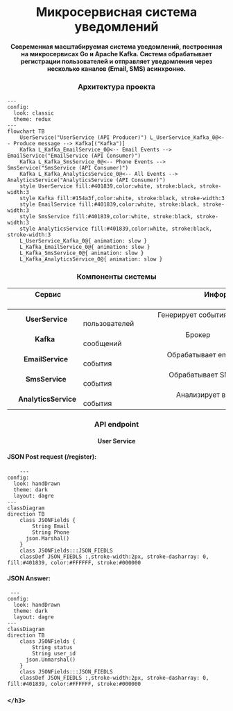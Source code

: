 <p aligm="center">
    <h1 align="center">
        Микросервисная система уведомлений
    </h1>
    <h4 align="center">
        Современная масштабируемая система уведомлений, построенная на микросервисах Go и Apache Kafka. Система обрабатывает регистрации пользователей и отправляет уведомления через несколько каналов (Email, SMS) асинхронно.
    </h4>
</p>

<p align="center"> 
    <h3 align="center">Архитектура проекта</h3>
</p>

```mermaid
---
config:
  look: classic
  theme: redux
---
flowchart TB
    UserService("UserService (API Producer)") L_UserService_Kafka_0@<-- Produce message --> Kafka[("Kafka")]
    Kafka L_Kafka_EmailService_0@<-- Email Events --> EmailService("EmailService (API Consumer)")
    Kafka L_Kafka_SmsService_0@<-- Phone Events --> SmsService("SmsService (API Consumer)")
    Kafka L_Kafka_AnalyticsService_0@<-- All Events --> AnalyticsService("AnalyticsService (API Consumer)")
    style UserService fill:#401839,color:white, stroke:black, stroke-width:3
    style Kafka fill:#154a3f,color:white, stroke:black, stroke-width:3
    style EmailService fill:#401839,color:white, stroke:black, stroke-width:3
    style SmsService fill:#401839,color:white, stroke:black, stroke-width:3
    style AnalyticsService fill:#401839,color:white, stroke:black, stroke-width:3
    L_UserService_Kafka_0@{ animation: slow } 
    L_Kafka_EmailService_0@{ animation: slow } 
    L_Kafka_SmsService_0@{ animation: slow } 
    L_Kafka_AnalyticsService_0@{ animation: slow }

```

<p align="center">
    <h3 align="center">
        Компоненты системы
    </h3>
</p>

| &nbsp;&nbsp;&nbsp;&nbsp;&nbsp;&nbsp;&nbsp;&nbsp;&nbsp;&nbsp;&nbsp;&nbsp; Сервис &nbsp;&nbsp;&nbsp;&nbsp;&nbsp;&nbsp;&nbsp;&nbsp;&nbsp;&nbsp;&nbsp;&nbsp; | &nbsp;&nbsp;&nbsp;&nbsp;&nbsp;&nbsp;&nbsp;&nbsp;&nbsp;&nbsp;&nbsp;&nbsp;&nbsp;&nbsp;&nbsp;&nbsp;&nbsp;&nbsp;&nbsp;&nbsp;&nbsp;&nbsp;&nbsp;&nbsp;&nbsp;&nbsp;&nbsp;&nbsp;&nbsp;&nbsp;&nbsp;&nbsp;&nbsp;&nbsp;&nbsp;&nbsp;&nbsp;&nbsp;&nbsp;&nbsp;&nbsp;&nbsp;&nbsp;&nbsp;&nbsp;&nbsp;&nbsp;&nbsp;&nbsp;&nbsp;&nbsp;&nbsp;&nbsp;&nbsp;&nbsp;&nbsp;&nbsp;&nbsp;&nbsp;&nbsp;&nbsp;&nbsp;&nbsp;&nbsp;&nbsp;Информация  &nbsp;&nbsp;&nbsp;&nbsp;&nbsp;&nbsp;&nbsp;&nbsp;&nbsp;&nbsp;&nbsp;&nbsp;&nbsp;&nbsp;&nbsp;&nbsp;&nbsp;&nbsp;&nbsp;&nbsp;&nbsp;&nbsp;&nbsp;&nbsp;&nbsp;&nbsp;&nbsp;&nbsp;&nbsp;&nbsp;&nbsp;&nbsp;&nbsp;&nbsp;&nbsp;&nbsp;&nbsp;&nbsp;&nbsp;&nbsp;&nbsp;&nbsp;&nbsp;&nbsp;&nbsp;&nbsp;&nbsp;&nbsp;&nbsp;&nbsp;&nbsp;&nbsp;&nbsp;&nbsp;&nbsp;&nbsp;&nbsp;&nbsp;&nbsp;&nbsp;&nbsp;&nbsp;&nbsp;&nbsp;&nbsp;|
|:-------|:-----------|
| &nbsp;&nbsp;&nbsp;&nbsp;&nbsp;&nbsp;&nbsp;&nbsp;**UserService** | &nbsp;&nbsp;&nbsp;&nbsp;&nbsp;&nbsp;&nbsp;&nbsp;&nbsp;&nbsp;&nbsp;&nbsp;&nbsp;&nbsp;&nbsp;&nbsp;&nbsp;&nbsp;&nbsp;&nbsp;&nbsp;&nbsp;&nbsp;&nbsp;&nbsp;&nbsp;&nbsp;&nbsp;&nbsp;&nbsp;&nbsp;&nbsp;&nbsp;&nbsp;&nbsp;&nbsp;&nbsp;&nbsp;&nbsp;&nbsp;Генерирует события пользователей |
| &nbsp;&nbsp;&nbsp;&nbsp;&nbsp;&nbsp;&nbsp;&nbsp;&nbsp;&nbsp;&nbsp;&nbsp;&nbsp;**Kafka** | &nbsp;&nbsp;&nbsp;&nbsp;&nbsp;&nbsp;&nbsp;&nbsp;&nbsp;&nbsp;&nbsp;&nbsp;&nbsp;&nbsp;&nbsp;&nbsp;&nbsp;&nbsp;&nbsp;&nbsp;&nbsp;&nbsp;&nbsp;&nbsp;&nbsp;&nbsp;&nbsp;&nbsp;&nbsp;&nbsp;&nbsp;&nbsp;&nbsp;&nbsp;&nbsp;&nbsp;&nbsp;&nbsp;&nbsp;&nbsp;&nbsp;&nbsp;&nbsp;&nbsp;&nbsp;&nbsp;&nbsp;&nbsp;&nbsp;&nbsp;&nbsp;&nbsp;&nbsp;&nbsp;&nbsp;Брокер сообщений |
| &nbsp;&nbsp;&nbsp;&nbsp;&nbsp;&nbsp;&nbsp;**EmailService** | &nbsp;&nbsp;&nbsp;&nbsp;&nbsp;&nbsp;&nbsp;&nbsp;&nbsp;&nbsp;&nbsp;&nbsp;&nbsp;&nbsp;&nbsp;&nbsp;&nbsp;&nbsp;&nbsp;&nbsp;&nbsp;&nbsp;&nbsp;&nbsp;&nbsp;&nbsp;&nbsp;&nbsp;&nbsp;&nbsp;&nbsp;&nbsp;&nbsp;&nbsp;&nbsp;&nbsp;&nbsp;&nbsp;&nbsp;&nbsp;&nbsp;&nbsp;&nbsp;&nbsp;&nbsp;Обрабатывает email-события |
| &nbsp;&nbsp;&nbsp;&nbsp;&nbsp;&nbsp;&nbsp;&nbsp;**SmsService** | &nbsp;&nbsp;&nbsp;&nbsp;&nbsp;&nbsp;&nbsp;&nbsp;&nbsp;&nbsp;&nbsp;&nbsp;&nbsp;&nbsp;&nbsp;&nbsp;&nbsp;&nbsp;&nbsp;&nbsp;&nbsp;&nbsp;&nbsp;&nbsp;&nbsp;&nbsp;&nbsp;&nbsp;&nbsp;&nbsp;&nbsp;&nbsp;&nbsp;&nbsp;&nbsp;&nbsp;&nbsp;&nbsp;&nbsp;&nbsp;&nbsp;&nbsp;&nbsp;&nbsp;&nbsp;&nbsp;Обрабатывает SMS-события |
| &nbsp;&nbsp;&nbsp;&nbsp;**AnalyticsService** | &nbsp;&nbsp;&nbsp;&nbsp;&nbsp;&nbsp;&nbsp;&nbsp;&nbsp;&nbsp;&nbsp;&nbsp;&nbsp;&nbsp;&nbsp;&nbsp;&nbsp;&nbsp;&nbsp;&nbsp;&nbsp;&nbsp;&nbsp;&nbsp;&nbsp;&nbsp;&nbsp;&nbsp;&nbsp;&nbsp;&nbsp;&nbsp;&nbsp;&nbsp;&nbsp;&nbsp;&nbsp;&nbsp;&nbsp;&nbsp;&nbsp;&nbsp;&nbsp;&nbsp;&nbsp;&nbsp;&nbsp;&nbsp;&nbsp;&nbsp;Анализирует все события 


<p align="center">
    <h3 align="center">
        API endpoint
    </h3>
    <h4 align="center">
        User Service
    </h4>
    <h4>
       JSON Post request (/register):
    </h4>


```mermaid
    ---
config:
  look: handDrawn
  theme: dark
  layout: dagre
---
classDiagram
direction TB
    class JSONFields {
	    String Email
	    String Phone
      json.Marshal()
    }
	class JSONFields:::JSON_FIEDLS
	classDef JSON_FIEDLS :,stroke-width:2px, stroke-dasharray: 0, fill:#401839, color:#FFFFFF, stroke:#000000

```

</p>

<p>
	<h4>
		JSON Answer:
	</h4>
	
```mermaid
 ---
config:
  look: handDrawn
  theme: dark
  layout: dagre
---
classDiagram
direction TB
    class JSONFields {
	    String status
	    String user_id
      json.Unmarshal()
    }
	class JSONFields:::JSON_FIEDLS
	classDef JSON_FIEDLS :,stroke-width:2px, stroke-dasharray: 0, fill:#401839, color:#FFFFFF, stroke:#000000
 ```
</p>

<p>
	<h3>
		
	</h3>
</p>

